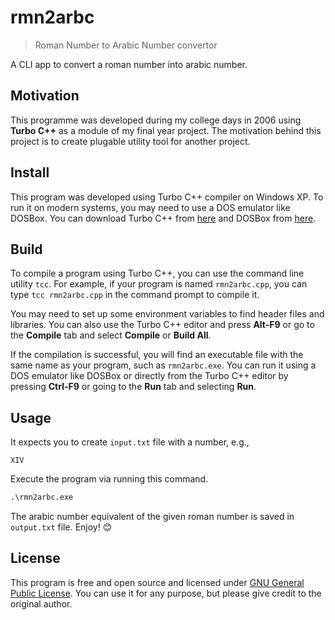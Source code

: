 # rmn2arbc

> Roman Number to Arabic Number convertor

A CLI app to convert a roman number into arabic number.

## Motivation

This programme was developed during my college days in 2006 using **Turbo C++** as a module of my final year project. The motivation behind this project is to create plugable utility tool for another project.

## Install

This program was developed using Turbo C++ compiler on Windows XP. To run it on modern systems, you may need to use a DOS emulator like DOSBox. You can download Turbo C++ from [here](https://developerinsider.co/download-turbo-c-for-windows-7-8-8-1-and-windows-10-32-64-bit-full-screen/) and DOSBox from [here](https://www.dosbox.com/download.php?main=1).

## Build

To compile a program using Turbo C++, you can use the command line utility `tcc`. For example, if your program is named `rmn2arbc.cpp`, you can type `tcc rmn2arbc.cpp` in the command prompt to compile it. 

You may need to set up some environment variables to find header files and libraries. You can also use the Turbo C++ editor and press **Alt-F9** or go to the **Compile** tab and select **Compile** or **Build All**. 

If the compilation is successful, you will find an executable file with the same name as your program, such as `rmn2arbc.exe`. You can run it using a DOS emulator like DOSBox or directly from the Turbo C++ editor by pressing **Ctrl-F9** or going to the **Run** tab and selecting **Run**.

## Usage

It expects you to create `input.txt` file with a number, e.g.,

```
XIV
```

Execute the program via running this command.

```cmd
.\rmn2arbc.exe
```

The arabic number equivalent of the given roman number is saved in `output.txt` file. Enjoy! 😊

## License

This program is free and open source and licensed under [GNU General Public License](.\LICENSE). You can use it for any purpose, but please give credit to the original author.